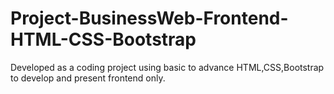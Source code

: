 # Project-BusinessWeb-Frontend-HTML-CSS-Bootstrap

Developed as a coding project using basic to advance HTML,CSS,Bootstrap to develop and present frontend only.
